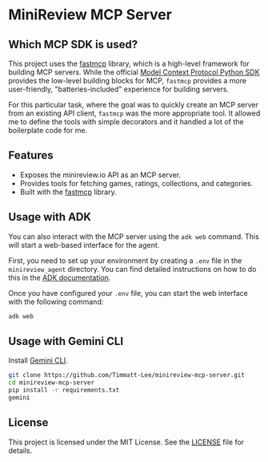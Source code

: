 # MiniReview MCP Server

## Which MCP SDK is used?

This project uses the [fastmcp](https://github.com/jlowin/fastmcp) library, which is a
high-level framework for building MCP servers. While the official
[Model Context Protocol Python SDK](https://github.com/modelcontextprotocol/python-sdk)
provides the low-level building blocks for MCP, `fastmcp` provides a more
user-friendly, "batteries-included" experience for building servers.

For this particular task, where the goal was to quickly create an MCP server
from an existing API client, `fastmcp` was the more appropriate tool. It allowed
me to define the tools with simple decorators and it handled a lot of the
boilerplate code for me.

## Features

- Exposes the minireview.io API as an MCP server.
- Provides tools for fetching games, ratings, collections, and categories.
- Built with the [fastmcp](https://github.com/modelcontextprotocol/fastmcp)
  library.

## Usage with ADK

You can also interact with the MCP server using the `adk web` command. This will start a web-based interface for the agent.

First, you need to set up your environment by creating a `.env` file in the `minireview_agent` directory.
You can find detailed instructions on how to do this in the [ADK documentation](https://google.github.io/adk-docs/get-started/quickstart/#set-up-the-model).

Once you have configured your `.env` file, you can start the web interface with the following command:

```bash
adk web
```

## Usage with Gemini CLI

Install [Gemini CLI](https://github.com/google/gemini-cli).

```bash
git clone https://github.com/Timmatt-Lee/minireview-mcp-server.git
cd minireview-mcp-server
pip install -r requirements.txt
gemini
```

## License

This project is licensed under the MIT License. See the [LICENSE](LICENSE) file
for details.

